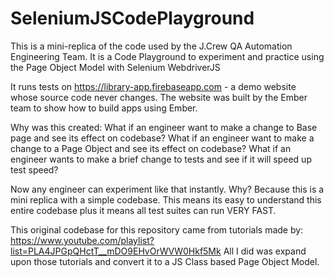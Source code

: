# SeleniumJSCodePlayground
This is a mini-replica of the code used by the J.Crew QA Automation Engineering Team.
It is a Code Playground to experiment and practice using the Page Object Model with Selenium WebdriverJS

It runs tests on https://library-app.firebaseapp.com - a demo website whose source code never changes. The website was built by the Ember team to show how to build apps using Ember.

Why was this created:
What if an engineer want to make a change to Base page and see its effect on codebase?
What if an engineer want to make a change to a Page Object and see its effect on codebase?
What if an engineer wants to make a brief change to tests and see if it will speed up test speed?

Now any engineer can experiment like that instantly. Why? Because this is a mini replica with a simple codebase. This means its easy to understand this entire codebase plus it means all test suites can run VERY FAST.

This original codebase for this repository came from tutorials made by: https://www.youtube.com/playlist?list=PLA4JPGpQHctT__mDO9EHvOrWVW0Hkf5Mk All I did was expand upon those tutorials and convert it to a JS Class based Page Object Model.
